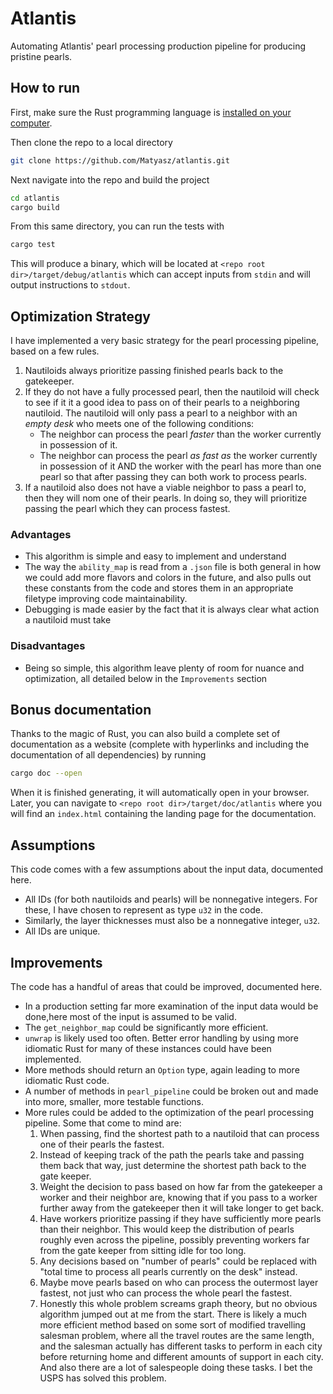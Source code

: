 # Atlantis

Automating Atlantis' pearl processing production pipeline for producing pristine pearls.

## How to run

First, make sure the Rust programming language is [installed on your computer](https://www.rust-lang.org/tools/install).

Then clone the repo to a local directory

```bash
git clone https://github.com/Matyasz/atlantis.git
```

Next navigate into the repo and build the project

```bash
cd atlantis
cargo build
```

From this same directory, you can run the tests with 

```bash
cargo test
```

This will produce a binary, which will be located at `<repo root dir>/target/debug/atlantis` which can accept inputs from `stdin` and will output instructions to `stdout`.

## Optimization Strategy

I have implemented a very basic strategy for the pearl processing pipeline, based on a few rules.
1. Nautiloids always prioritize passing finished pearls back to the gatekeeper.
2. If they do not have a fully processed pearl, then the nautiloid will check to see if it it a good idea to pass on of their pearls to a neighboring nautiloid. The nautiloid will only pass a pearl to a neighbor with an *empty desk* who meets one of the following conditions:
    - The neighbor can process the pearl *faster* than the worker currently in possession of it.
    - The neighbor can process the pearl *as fast as* the worker currently in possession of it AND the worker with the pearl has more than one pearl so that after passing they can both work to process pearls.
3. If a nautiloid also does not have a viable neighbor to pass a pearl to, then they will nom one of their pearls. In doing so, they will prioritize passing the pearl which they can process fastest.


### Advantages

- This algorithm is simple and easy to implement and understand
- The way the `ability_map` is read from a `.json` file is both general in how we could add more flavors and colors in the future, and also pulls out these constants from the code and stores them in an appropriate filetype improving code maintainability.
- Debugging is made easier by the fact that it is always clear what action a nautiloid must take

### Disadvantages

- Being so simple, this algorithm leave plenty of room for nuance and optimization, all detailed below in the `Improvements` section

## Bonus documentation

Thanks to the magic of Rust, you can also build a complete set of documentation as a website (complete with hyperlinks and including the documentation of all dependencies) by running

```bash
cargo doc --open
```

When it is finished generating, it will automatically open in your browser. Later, you can navigate to `<repo root dir>/target/doc/atlantis` where you will find an `index.html` containing the landing page for the documentation.

## Assumptions

This code comes with a few assumptions about the input data, documented here.

- All IDs (for both nautiloids and pearls) will be nonnegative integers. For these, I have chosen to represent as type `u32` in the code.
- Similarly, the layer thicknesses must also be a nonnegative integer, `u32`.
- All IDs are unique.

## Improvements

The code has a handful of areas that could be improved, documented here.

- In a production setting far more examination of the input data would be done,here most of the input is assumed to be valid.
- The `get_neighbor_map` could be significantly more efficient.
- `unwrap` is likely used too often. Better error handling by using more idiomatic Rust for many of these instances could have been implemented.
- More methods should return an `Option` type, again leading to more idiomatic Rust code.
- A number of methods in `pearl_pipeline` could be broken out and made into more, smaller, more testable functions.
- More rules could be added to the optimization of the pearl processing pipeline. Some that come to mind are:
    1. When passing, find the shortest path to a nautiloid that can process one of their pearls the fastest.
    2. Instead of keeping track of the path the pearls take and passing them back that way, just determine the shortest path back to the gate keeper.
    3. Weight the decision to pass based on how far from the gatekeeper a worker and their neighbor are, knowing that if you pass to a worker further away from the gatekeeper then it will take longer to get back.
    4. Have workers prioritize passing if they have sufficiently more pearls than their neighbor. This would keep the distribution of pearls roughly even across the pipeline, possibly preventing workers far from the gate keeper from sitting idle for too long.
    5. Any decisions based on "number of pearls" could be replaced with "total time to process all pearls currently on the desk" instead.
    6. Maybe move pearls based on who can process the outermost layer fastest, not just who can process the whole pearl the fastest.
    7. Honestly this whole problem screams graph theory, but no obvious algorithm jumped out at me from the start. There is likely a much more efficient method based on some sort of modified travelling salesman problem, where all the travel routes are the same length, and the salesman actually has different tasks to perform in each city before returning home and different amounts of support in each city. And also there are a lot of salespeople doing these tasks. I bet the USPS has solved this problem.